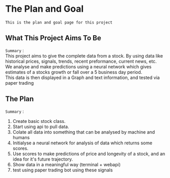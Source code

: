 # The Plan and Goal

`This is the plan and goal page for this project`

## What This Project Aims To Be

`Summary` :  
This project aims to give the complete data from a stock.
By using data like historical prices, signals, trends, recent preformance, current news, etc.  
We analyse and make predictions using a neural network which gives estimates of a stocks growth or fall over a 5 business day period.  
This data is then displayed in a Graph and text information, and tested via paper trading

## The Plan

`Summary` :

1. Create basic stock class.
2. Start using api to pull data.
3. Colate all data into something that can be analysed by machine and humans
4. Initialyse a neural network for analysis of data which returns some scores.
5. Use scores to make predictions of price and longevity of a stock, and an idea for it's future trajectory.
6. Show data in a meaningful way (terminal + webapi)
7. test using paper trading bot using these signals
